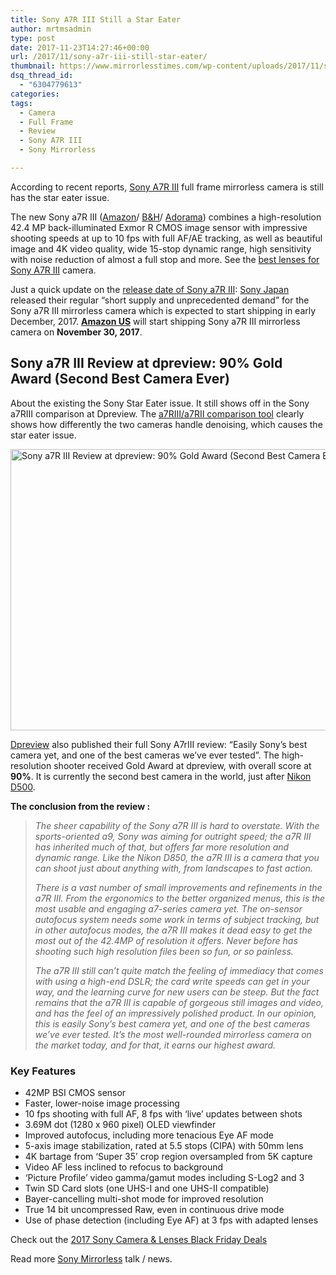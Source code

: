 ```yaml
---
title: Sony A7R III Still a Star Eater
author: mrtmsadmin
type: post
date: 2017-11-23T14:27:46+00:00
url: /2017/11/sony-a7r-iii-still-star-eater/
thumbnail: https://www.mirrorlesstimes.com/wp-content/uploads/2017/11/sony-a7r-iii-star-eater.jpg
dsq_thread_id:
  - "6304779613"
categories:
tags:
  - Camera
  - Full Frame
  - Review
  - Sony A7R III
  - Sony Mirrorless

---
```

According to recent reports, <a href="https://www.mirrorlesstimes.com/tags/sony-a7r-iii/" target="_blank" rel="noopener">Sony A7R III</a> full frame mirrorless camera is still has the star eater issue.

The new Sony a7R III (<a href="https://aax-us-east.amazon-adsystem.com/x/c/QuxMpfsOAG4bJs1BIYR1-YMAAAFf1Fo0IgEAAAFKATET3iY/https://assoc-redirect.amazon.com/g/r/http://amzn.to/2AUniPD/ref=as_at?linkCode=w61&imprToken=loINgziut6vI9OjS6RWbNg&slotNum=0" target="_blank" rel="nofollow external noopener noreferrer" data-wpel-link="external">Amazon</a>/ <a href="https://www.bhphotovideo.com/c/product/1369441-REG/sony_ilce7rm2_b_alpha_a7r_iii_mirrorless.html/BI/20175/KBID/14249" target="_blank" rel="nofollow external noopener noreferrer" data-wpel-link="external">B&H</a>/ <a href="https://adorama.evyy.net/c/63923/51926/1036?u=https%3A%2F%2Fwww.adorama.com%2Fsearchsite%2Fdefault.aspx%3Fsearchinfo%3Dsony%2Ba7r%2Biii" target="_blank" rel="nofollow external noopener noreferrer" data-wpel-link="external">Adorama</a>) combines a high-resolution 42.4 MP back-illuminated Exmor R CMOS image sensor with impressive shooting speeds at up to 10 fps with full AF/AE tracking, as well as beautiful image and 4K video quality, wide 15-stop dynamic range, high sensitivity with noise reduction of almost a full stop and more. See the <a href="https://www.mirrorlesstimes.com/2017/11/best-lenses-sony-a7r-iii/" target="_blank" rel="noopener">best lenses for Sony A7R III</a> camera.

Just a quick update on the [release date of Sony a7R III][1]: [Sony Japan][2] released their regular “short supply and unprecedented demand” for the Sony a7R III mirrorless camera which is expected to start shipping in early December, 2017. <span class="s1"><a href="https://www.amazon.com/Sony-42-4MP-Full-frame-Mirrorless-Interchangeable-Lens/dp/B076TGDHPT/?tag=mirrorlesst-20"><b>Amazon US</b></a> will start shipping Sony a7R III mirrorless camera on <strong>November 30, 2017</strong>.</span><!--more-->

## Sony a7R III Review at dpreview: 90% Gold Award (Second Best Camera Ever)

About the existing the Sony Star Eater issue. It still shows off in the Sony a7RIII comparison at Dpreview. The <a href="https://www.dpreview.com/news/3195011528/analysis-the-sony-a7r-iii-is-still-a-star-eater" target="_blank" rel="noopener">a7RIII/a7RII comparison tool</a> clearly shows how differently the two cameras handle denoising, which causes the star eater issue.

[<img class="aligncenter wp-image-1452 size-full" title="Sony a7R III Review at dpreview: 90% Gold Award (Second Best Camera Ever)" src="https://i0.wp.com/www.mirrorlesstimes.com/wp-content/uploads/2017/11/sony-a7r-iii-star-eater.jpg?resize=600%2C450&#038;ssl=1" alt="Sony a7R III Review at dpreview: 90% Gold Award (Second Best Camera Ever)" width="600" height="450" srcset="https://i0.wp.com/www.mirrorlesstimes.com/wp-content/uploads/2017/11/sony-a7r-iii-star-eater.jpg?w=1000&ssl=1 1000w, https://i0.wp.com/www.mirrorlesstimes.com/wp-content/uploads/2017/11/sony-a7r-iii-star-eater.jpg?resize=400%2C300&ssl=1 400w, https://i0.wp.com/www.mirrorlesstimes.com/wp-content/uploads/2017/11/sony-a7r-iii-star-eater.jpg?resize=768%2C576&ssl=1 768w, https://i0.wp.com/www.mirrorlesstimes.com/wp-content/uploads/2017/11/sony-a7r-iii-star-eater.jpg?resize=970%2C728&ssl=1 970w" sizes="(max-width: 600px) 100vw, 600px" data-recalc-dims="1" />][3]

<a href="https://www.dpreview.com/reviews/sony-a7r-mark-iii-review" target="_blank" rel="follow external noopener noreferrer" data-wpel-link="external">Dpreview</a> also published their full Sony A7rIII review: “Easily Sony’s best camera yet, and one of the best cameras we’ve ever tested”. The high-resolution shooter received Gold Award at dpreview, with overall score at **90%**. It is currently the second best camera in the world, just after <a href="http://amzn.to/2hKuzJs" target="_blank" rel="noopener">Nikon D500</a>.

**The conclusion from the review :**

> _The sheer capability of the Sony a7R III is hard to overstate. With the sports-oriented a9, Sony was aiming for outright speed; the a7R III has inherited much of that, but offers far more resolution and dynamic range. Like the Nikon D850, the a7R III is a camera that you can shoot just about anything with, from landscapes to fast action._
> 
> _There is a vast number of small improvements and refinements in the a7R III. From the ergonomics to the better organized menus, this is the most usable and engaging a7-series camera yet. The on-sensor autofocus system needs some work in terms of subject tracking, but in other autofocus modes, the a7R III makes it dead easy to get the most out of the 42.4MP of resolution it offers. Never before has shooting such high resolution files been so fun, or so painless._
> 
> _The a7R III still can’t quite match the feeling of immediacy that comes with using a high-end DSLR; the card write speeds can get in your way, and the learning curve for new users can be steep. But the fact remains that the a7R III is capable of gorgeous still images and video, and has the feel of an impressively polished product. In our opinion, this is easily Sony’s best camera yet, and one of the best cameras we’ve ever tested. It’s the most well-rounded mirrorless camera on the market today, and for that, it earns our highest award._

### Key Features

  * 42MP BSI CMOS sensor
  * Faster, lower-noise image processing
  * 10 fps shooting with full AF, 8 fps with &#8216;live&#8217; updates between shots
  * 3.69M dot (1280 x 960 pixel) OLED viewfinder
  * Improved autofocus, including more tenacious Eye AF mode
  * 5-axis image stabilization, rated at 5.5 stops (CIPA) with 50mm lens
  * 4K bartage from &#8216;Super 35&#8217; crop region oversampled from 5K capture
  * Video AF less inclined to refocus to background
  * &#8216;Picture Profile&#8217; video gamma/gamut modes including S-Log2 and 3
  * Twin SD Card slots (one UHS-I and one UHS-II compatible)
  * Bayer-cancelling multi-shot mode for improved resolution
  * True 14 bit uncompressed Raw, even in continuous drive mode
  * Use of phase detection (including Eye AF) at 3 fps with adapted lenses

Check out the [2017 Sony Camera & Lenses Black Friday Deals][4]

Read more [Sony Mirrorless][5] talk / news.

 [1]: https://www.mirrorlesstimes.com/2017/11/sony-a7r-iii-stock-availability-tracker/
 [2]: http://www.sony.jp/ichigan/info2/20171117.html
 [3]: https://i0.wp.com/www.mirrorlesstimes.com/wp-content/uploads/2017/11/sony-a7r-iii-star-eater.jpg?ssl=1
 [4]: https://www.mirrorlesstimes.com/2017/11/2017-sony-camera-lenses-black-friday-deals/ "2017 Sony Camera & Lenses Black Friday Deals"
 [5]: https://www.mirrorlesstimes.com/tags/sony-mirrorless/